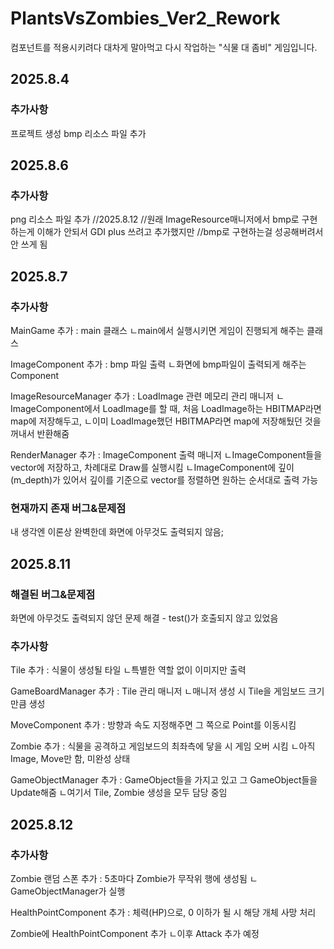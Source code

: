 # PlantsVsZombies_Ver2_Rework
컴포넌트를 적용시키려다 대차게 말아먹고 다시 작업하는 "식물 대 좀비" 게임입니다.

## 2025.8.4
### 추가사항
프로젝트 생성
bmp 리소스 파일 추가

## 2025.8.6
### 추가사항
png 리소스 파일 추가
//2025.8.12
//원래 ImageResource매니저에서 bmp로 구현하는게 이해가 안되서 GDI plus 쓰려고 추가했지만
//bmp로 구현하는걸 성공해버려서 안 쓰게 됨

## 2025.8.7
### 추가사항
MainGame 추가 : main 클래스
ㄴmain에서 실행시키면 게임이 진행되게 해주는 클래스

ImageComponent 추가 : bmp 파일 출력
ㄴ화면에 bmp파일이 출력되게 해주는 Component

ImageResourceManager 추가 : LoadImage 관련 메모리 관리 매니저
ㄴImageComponent에서 LoadImage를 할 때, 처음 LoadImage하는 HBITMAP라면 map에 저장해두고,
ㄴ이미 LoadImage했던 HBITMAP라면 map에 저장해뒀던 것을 꺼내서 반환해줌

RenderManager 추가 : ImageComponent 출력 매니저
ㄴImageComponent들을 vector에 저장하고, 차례대로 Draw를 실행시킴
ㄴImageComponent에 깊이(m_depth)가 있어서 깊이를 기준으로 vector를 정렬하면 원하는 순서대로 출력 가능

### 현재까지 존재 버그&문제점
내 생각엔 이론상 완벽한데 화면에 아무것도 출력되지 않음;

## 2025.8.11
### 해결된 버그&문제점
화면에 아무것도 출력되지 않던 문제 해결 - test()가 호출되지 않고 있었음

### 추가사항
Tile 추가 : 식물이 생성될 타일
ㄴ특별한 역할 없이 이미지만 출력

GameBoardManager 추가 : Tile 관리 매니저
ㄴ매니저 생성 시 Tile을 게임보드 크기만큼 생성

MoveComponent 추가 : 방향과 속도 지정해주면 그 쪽으로 Point를 이동시킴

Zombie 추가 : 식물을 공격하고 게임보드의 최좌측에 닿을 시 게임 오버 시킴
ㄴ아직 Image, Move만 함, 미완성 상태

GameObjectManager 추가 : GameObject들을 가지고 있고 그 GameObject들을 Update해줌
ㄴ여기서 Tile, Zombie 생성을 모두 담당 중임

## 2025.8.12
### 추가사항
Zombie 랜덤 스폰 추가 : 5초마다 Zombie가 무작위 행에 생성됨
ㄴGameObjectManager가 실행

HealthPointComponent 추가 : 체력(HP)으로, 0 이하가 될 시 해당 개체 사망 처리

Zombie에 HealthPointComponent 추가
ㄴ이후 Attack 추가 예정
